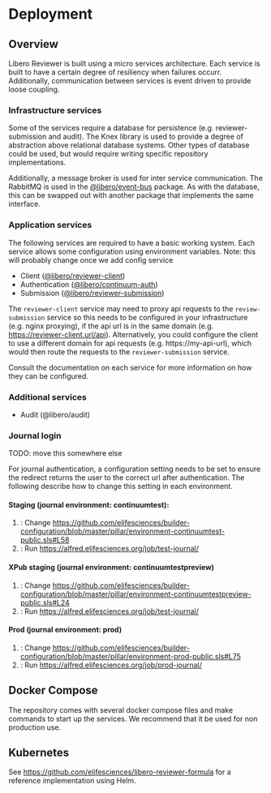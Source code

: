 # Deployment

## Overview

Libero Reviewer is built using a micro services architecture. Each service is built to have a certain degree of resiliency when failures occurr. Additionally,
communication between services is event driven to provide loose coupling.

### Infrastructure services

Some of the services require a database for persistence (e.g. reviewer-submission and audit). The Knex library is used to provide a degree of abstraction above
relational database systems. Other types of database could be used, but would require writing specific repository implementations.

Additionally, a message broker is used for inter service communication. The RabbitMQ is used in the [@libero/event-bus](https://github.com/libero/event-bus) package.
As with the database, this can be  swapped out with another package that implements the same interface.

### Application services

The following services are required to have a basic working system. Each service allows some configuration using environment variables.
Note: this will probably change once we add config service

* Client ([@libero/reviewer-client](https://github.com/libero/reviewer-client))
* Authentication ([@libero/continuum-auth](https://github.com/libero/continuum-auth))
* Submission ([@libero/reviewer-submission](https://github.com/libero/reviewer-submission))

The `reviewer-client` service may need to proxy api requests to the `review-submission` service so this needs to be configured in your infrastructure
(e.g. nginx proxying), if the api url is in the same domain (e.g. https://reviewer-client.url/api). Alternatively, you could configure the client to use a different
domain for api requests (e.g. https://my-api-url), which would then route the requests to the `reviewer-submission` service.

Consult the documentation on each service for more information on how they can be configured.


### Additional services

* Audit (@libero/audit)

### Journal login

TODO: move this somewhere else

For journal authentication, a configuration setting needs to be set to ensure the redirect returns the user to the correct url after authentication. The following
describe how to change this setting in each environment.

#### Staging (journal environment: continuumtest):
1. : Change https://github.com/elifesciences/builder-configuration/blob/master/pillar/environment-continuumtest-public.sls#L58
1. : Run https://alfred.elifesciences.org/job/test-journal/

#### XPub staging (journal environment: continuumtestpreview)
1. : Change https://github.com/elifesciences/builder-configuration/blob/master/pillar/environment-continuumtestpreview-public.sls#L24
1. : Run https://alfred.elifesciences.org/job/test-journal/

#### Prod (journal environment: prod)
1. : Change https://github.com/elifesciences/builder-configuration/blob/master/pillar/environment-prod-public.sls#L75
1. : Run https://alfred.elifesciences.org/job/prod-journal/

## Docker Compose

The repository comes with several docker compose files and make commands to start up the services. We recommend that it be used for non production use.

## Kubernetes

See https://github.com/elifesciences/libero-reviewer-formula for a reference implementation using Helm.